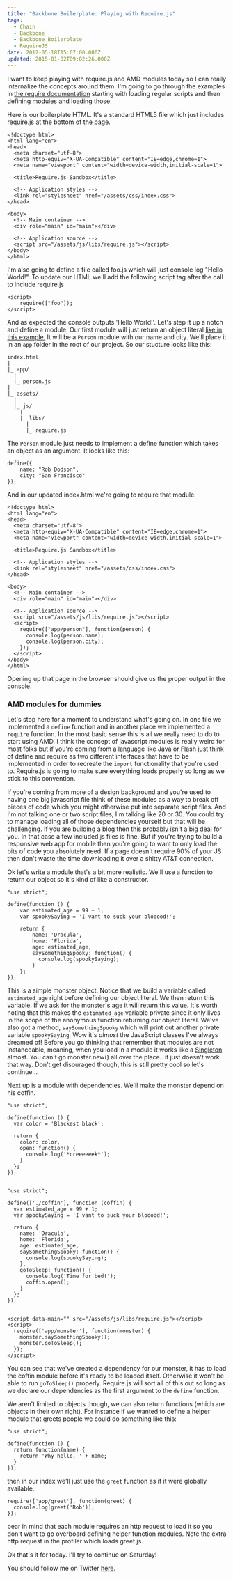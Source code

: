 ```yaml
---
title: "Backbone Boilerplate: Playing with Require.js"
tags:
  - Chain
  - Backbone
  - Backbone Boilerplate
  - RequireJS
date: 2012-05-18T15:07:00.000Z
updated: 2015-01-02T09:02:26.000Z
---
```


I want to keep playing with require.js and AMD modules today so I can really internalize the concepts around them. I'm going to go through the examples in [the require documentation](http://requirejs.org/docs/api.html#jsfiles) starting with loading regular scripts and then defining modules and loading those.

Here is our boilerplate HTML. It's a standard HTML5 file which just includes require.js at the bottom of the page.

    <!doctype html>
    <html lang="en">
    <head>
      <meta charset="utf-8">
      <meta http-equiv="X-UA-Compatible" content="IE=edge,chrome=1">
      <meta name="viewport" content="width=device-width,initial-scale=1">
    
      <title>Require.js Sandbox</title>
    
      <!-- Application styles -->
      <link rel="stylesheet" href="/assets/css/index.css">
    </head>
    
    <body>
      <!-- Main container -->
      <div role="main" id="main"></div>
    
      <!-- Application source -->
      <script src="/assets/js/libs/require.js"></script>
    </body>
    </html>
    

I'm also going to define a file called foo.js which will just console log "Hello World!". To update our HTML we'll add the following script tag after the call to include require.js

    <script>
        require(["foo"]);
    </script>
    

And as expected the console outputs 'Hello World!'. Let's step it up a notch and define a module. Our first module will just return an object literal [like in this example.](http://requirejs.org/docs/api.html#defsimple) It will be a `Person` module with our name and city. We'll place it in an `app` folder in the root of our project. So our stucture looks like this:

    index.html
    |
    |_ app/
      |
      |_ person.js
    |
    |_ assets/
      |
      |_ js/
        |
        |_ libs/
          |
          |_ require.js
    

The `Person` module just needs to implement a define function which takes an object as an argument. It looks like this:

    define({
        name: "Rob Dodson",
        city: "San Francisco"
    });
    

And in our updated index.html we're going to require that module.

    <!doctype html>
    <html lang="en">
    <head>
      <meta charset="utf-8">
      <meta http-equiv="X-UA-Compatible" content="IE=edge,chrome=1">
      <meta name="viewport" content="width=device-width,initial-scale=1">
    
      <title>Require.js Sandbox</title>
    
      <!-- Application styles -->
      <link rel="stylesheet" href="/assets/css/index.css">
    </head>
    
    <body>
      <!-- Main container -->
      <div role="main" id="main"></div>
    
      <!-- Application source -->
      <script src="/assets/js/libs/require.js"></script>
      <script>
        require(["app/person"], function(person) {
          console.log(person.name);
          console.log(person.city);
        });
      </script>
    </body>
    </html>
    

Opening up that page in the browser should give us the proper output in the console.

### AMD modules for dummies

Let's stop here for a moment to understand what's going on. In one file we implemented a `define` function and in another place we implemented a `require` function. In the most basic sense this is all we really need to do to start using AMD. I think the concept of javascript modules is really weird for most folks but if you're coming from a language like Java or Flash just think of define and require as two different interfaces that have to be implemented in order to recreate the `import` functionality that you're used to. Require.js is going to make sure everything loads properly so long as we stick to this convention.

If you're coming from more of a design background and you're used to having one big javascript file think of these modules as a way to break off pieces of code which you might otherwise put into separate script files. And I'm not talking one or two script files, I'm talking like 20 or 30. You could try to manage loading all of those dependencies yourself but that will be challenging. If you are building a blog then this probably isn't a big deal for you. In that case a few included js files is fine. But if you're trying to build a responsive web app for mobile then you're going to want to only load the bits of code you absolutely need. If a page doesn't require 90% of your JS then don't waste the time downloading it over a shitty AT&T connection.

Ok let's write a module that's a bit more realistic. We'll use a function to return our object so it's kind of like a constructor.

    "use strict";
    
    define(function () {
        var estimated_age = 99 + 1;
        var spookySaying = 'I vant to suck your blooood!';
    
        return {
            name: 'Dracula',
            home: 'Florida',
            age: estimated_age,
            saySomethingSpooky: function() {
              console.log(spookySaying);
            }
        };
    });
    

This is a simple monster object. Notice that we build a variable called `estimated_age` right before defining our object literal. We then return this variable. If we ask for the monster's age it will return this value. It's worth noting that this makes the `estimated_age` variable private since it only lives in the scope of the anonymous function returning our object literal. We've also got a method, `saySomethingSpooky` which will print out another private variable `spookySaying`. Wow it's *almost* the JavaScript classes I've always dreamed of! Before you go thinking that remember that modules are not instanceable, meaning, when you load in a module it works like a [Singleton](http://en.wikipedia.org/wiki/Singleton_pattern) almost. You can't go monster.new() all over the place.. it just doesn't work that way. Don't get disouraged though, this is still pretty cool so let's continue...

Next up is a module with dependencies. We'll make the monster depend on his coffin.

    "use strict";
    
    define(function () {
      var color = 'Blackest black';
    
      return {
        color: color,
        open: function() {
          console.log('*creeeeeek*');
        }
      };
    });
    

    "use strict";
    
    define(['./coffin'], function (coffin) {
      var estimated_age = 99 + 1;
      var spookySaying = 'I vant to suck your blooood!';
    
      return {
        name: 'Dracula',
        home: 'Florida',
        age: estimated_age,
        saySomethingSpooky: function() {
          console.log(spookySaying);
        },
        goToSleep: function() {
          console.log('Time for bed!');
          coffin.open();
        }
      };
    });
    

    <script data-main="" src="/assets/js/libs/require.js"></script>
    <script>
      require(['app/monster'], function(monster) {
        monster.saySomethingSpooky();
        monster.goToSleep();
      });
    </script>
    

You can see that we've created a dependency for our monster, it has to load the coffin module before it's ready to be loaded itself. Otherwise it won't be able to run `goToSleep()` properly. Require.js will sort all of this out so long as we declare our dependencies as the first argument to the `define` function.

We aren't limited to objects though, we can also return functions (which are objects in their own right). For instance if we wanted to define a helper module that greets people we could do something like this:

    "use strict";
    
    define(function () {
      return function(name) {
        return 'Why hello, ' + name;
      }
    });
    

then in our index we'll just use the `greet` function as if it were globally available.

    require(['app/greet'], function(greet) {
      console.log(greet('Rob'));
    });
    

bear in mind that each module requires an http request to load it so you don't want to go overboard defining helper function modules. Note the extra http request in the profiler which loads greet.js.

Ok that's it for today. I'll try to continue on Saturday!

You should follow me on Twitter [here.](http://twitter.com/rob_dodson)
